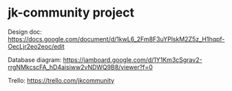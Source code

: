 # jk-community project

Design doc: https://docs.google.com/document/d/1kwL6_2Fm8F3uYPlskM2Z5z_H1hqpf-OecLjr2eo2eoc/edit

Database diagram: https://jamboard.google.com/d/1Y1Km3cSgrav2-rrgNMkcscFA_hD4aisiww2vNDWQ9B8/viewer?f=0

Trello: https://trello.com/jkcommunity 
